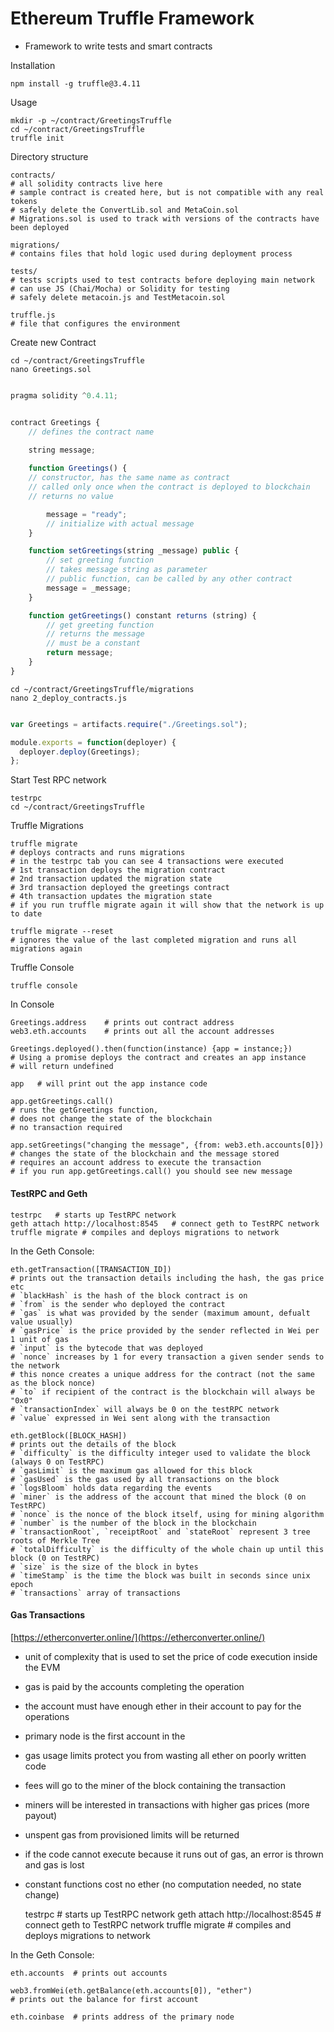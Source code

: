 Ethereum Truffle Framework
=======

* Framework to write tests and smart contracts


Installation

    npm install -g truffle@3.4.11

Usage

    mkdir -p ~/contract/GreetingsTruffle
    cd ~/contract/GreetingsTruffle
    truffle init

Directory structure

    contracts/
    # all solidity contracts live here
    # sample contract is created here, but is not compatible with any real tokens
    # safely delete the ConvertLib.sol and MetaCoin.sol
    # Migrations.sol is used to track with versions of the contracts have been deployed

    migrations/
    # contains files that hold logic used during deployment process

    tests/
    # tests scripts used to test contracts before deploying main network
    # can use JS (Chai/Mocha) or Solidity for testing
    # safely delete metacoin.js and TestMetacoin.sol

    truffle.js
    # file that configures the environment


Create new Contract

    cd ~/contract/GreetingsTruffle
    nano Greetings.sol

``` js

pragma solidity ^0.4.11;


contract Greetings {
    // defines the contract name
    
    string message;

    function Greetings() {
    // constructor, has the same name as contract
    // called only once when the contract is deployed to blockchain
    // returns no value

        message = "ready";
        // initialize with actual message
    }

    function setGreetings(string _message) public {
        // set greeting function
        // takes message string as parameter
        // public function, can be called by any other contract
        message = _message;
    }

    function getGreetings() constant returns (string) {
        // get greeting function
        // returns the message
        // must be a constant
        return message;
    }
}
```

    cd ~/contract/GreetingsTruffle/migrations
    nano 2_deploy_contracts.js

``` js

var Greetings = artifacts.require("./Greetings.sol");

module.exports = function(deployer) {
  deployer.deploy(Greetings);
};

```

Start Test RPC network

    testrpc
    cd ~/contract/GreetingsTruffle

Truffle Migrations

    truffle migrate
    # deploys contracts and runs migrations
    # in the testrpc tab you can see 4 transactions were executed
    # 1st transaction deploys the migration contract
    # 2nd transaction updated the migration state
    # 3rd transaction deployed the greetings contract
    # 4th transaction updates the migration state 
    # if you run truffle migrate again it will show that the network is up to date

    truffle migrate --reset
    # ignores the value of the last completed migration and runs all migrations again

Truffle Console

    truffle console

In Console

    Greetings.address    # prints out contract address
    web3.eth.accounts    # prints out all the account addresses

    Greetings.deployed().then(function(instance) {app = instance;})
    # Using a promise deploys the contract and creates an app instance
    # will return undefined

    app   # will print out the app instance code
    
    app.getGreetings.call()  
    # runs the getGreetings function, 
    # does not change the state of the blockchain
    # no transaction required

    app.setGreetings("changing the message", {from: web3.eth.accounts[0]})
    # changes the state of the blockchain and the message stored
    # requires an account address to execute the transaction
    # if you run app.getGreetings.call() you should see new message


#### TestRPC and Geth

    testrpc   # starts up TestRPC network
    geth attach http://localhost:8545   # connect geth to TestRPC network
    truffle migrate # compiles and deploys migrations to network
    
In the Geth Console:

    eth.getTransaction([TRANSACTION_ID])
    # prints out the transaction details including the hash, the gas price etc
    # `blackHash` is the hash of the block contract is on
    # `from` is the sender who deployed the contract
    # `gas` is what was provided by the sender (maximum amount, defualt value usually)
    # `gasPrice` is the price provided by the sender reflected in Wei per 1 unit of gas
    # `input` is the bytecode that was deployed
    # `nonce` increases by 1 for every transaction a given sender sends to the network
    # this nonce creates a unique address for the contract (not the same as the block nonce)
    # `to` if recipient of the contract is the blockchain will always be "0x0"
    # `transactionIndex` will always be 0 on the testRPC network
    # `value` expressed in Wei sent along with the transaction

    eth.getBlock([BLOCK_HASH])
    # prints out the details of the block
    # `difficulty` is the difficulty integer used to validate the block (always 0 on TestRPC)
    # `gasLimit` is the maximum gas allowed for this block
    # `gasUsed` is the gas used by all transactions on the block
    # `logsBloom` holds data regarding the events
    # `miner` is the address of the account that mined the block (0 on TestRPC)
    # `nonce` is the nonce of the block itself, using for mining algorithm
    # `number` is the number of the block in the blockchain
    # `transactionRoot`, `receiptRoot` and `stateRoot` represent 3 tree roots of Merkle Tree
    # `totalDifficulty` is the difficulty of the whole chain up until this block (0 on TestRPC)
    # `size` is the size of the block in bytes
    # `timeStamp` is the time the block was built in seconds since unix epoch
    # `transactions` array of transactions



#### Gas Transactions

[https://etherconverter.online/](https://etherconverter.online/)

* unit of complexity that is used to set the price of code execution inside the EVM
* gas is paid by the accounts completing the operation
* the account must have enough ether in their account to pay for the operations
* primary node is the first account in the 
* gas usage limits protect you from wasting all ether on poorly written code
* fees will go to the miner of the block containing the transaction
* miners will be interested in transactions with higher gas prices (more payout)
* unspent gas from provisioned limits will be returned
* if the code cannot execute because it runs out of gas, an error is thrown and gas is lost
* constant functions cost no ether (no computation needed, no state change)

    testrpc   # starts up TestRPC network
    geth attach http://localhost:8545   # connect geth to TestRPC network
    truffle migrate # compiles and deploys migrations to network
    
In the Geth Console:

    eth.accounts  # prints out accounts
    
    web3.fromWei(eth.getBalance(eth.accounts[0]), "ether")
    # prints out the balance for first account

    eth.coinbase  # prints address of the primary node
